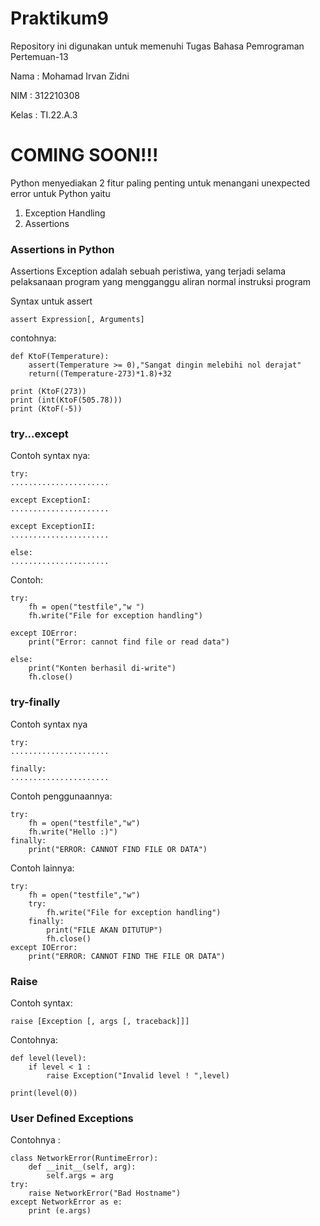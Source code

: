 # Praktikum9

Repository ini digunakan untuk memenuhi Tugas Bahasa Pemrograman Pertemuan-13

Nama    : Mohamad Irvan Zidni

NIM     : 312210308

Kelas   : TI.22.A.3

# COMING SOON!!!

Python menyediakan 2 fitur paling penting untuk menangani unexpected error untuk Python yaitu

1. Exception Handling
2. Assertions

### Assertions in Python
Assertions Exception adalah sebuah peristiwa, yang terjadi selama pelaksanaan program yang mengganggu aliran normal instruksi program

Syntax untuk assert

	assert Expression[, Arguments]

contohnya:

	def KtoF(Temperature):
	    assert(Temperature >= 0),"Sangat dingin melebihi nol derajat"
	    return((Temperature-273)*1.8)+32

	print (KtoF(273))
	print (int(KtoF(505.78)))
	print (KtoF(-5))

### try...except

Contoh syntax nya:

	try:
	......................

	except ExceptionI:
	......................

	except ExceptionII:
	......................

	else:
	......................

Contoh:

	try:
	    fh = open("testfile","w ")
	    fh.write("File for exception handling")

	except IOError:
	    print("Error: cannot find file or read data")

	else:
	    print("Konten berhasil di-write")
	    fh.close()

### try-finally

Contoh syntax nya

	try:
	......................

	finally:
	......................

Contoh penggunaannya:

	try:
	    fh = open("testfile","w")
	    fh.write("Hello :)")
	finally:
	    print("ERROR: CANNOT FIND FILE OR DATA")

Contoh lainnya:

	try:
	    fh = open("testfile","w")
	    try:
	        fh.write("File for exception handling")
	    finally:
	        print("FILE AKAN DITUTUP")
	        fh.close()
	except IOError:
	    print("ERROR: CANNOT FIND THE FILE OR DATA")

### Raise

Contoh syntax:

	raise [Exception [, args [, traceback]]]

Contohnya:

	def level(level):
	    if level < 1 :
	        raise Exception("Invalid level ! ",level)

	print(level(0))


### User Defined Exceptions

Contohnya :

	class NetworkError(RuntimeError):
	    def __init__(self, arg):
	        self.args = arg
	try:
	    raise NetworkError("Bad Hostname")
	except NetworkError as e:
	    print (e.args)